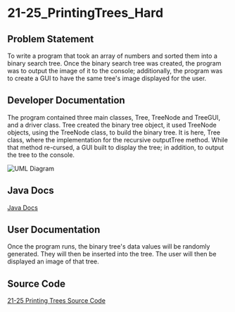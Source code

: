 # 21-25_PrintingTrees_Hard

## Problem Statement
To write a program that took an array of numbers and sorted them into a binary search tree. Once the binary search tree was created, the program was to output the image of it to the console; additionally, the program was to create a GUI to have the same tree's image displayed for the user.

## Developer Documentation
The program contained three main classes, Tree, TreeNode and TreeGUI, and a driver class. Tree created the binary tree object, it used TreeNode objects, using the TreeNode class, to build the binary tree. It is here, Tree class, where the implementation for the recursive outputTree method. While that method re-cursed, a GUI built to display the tree; in addition, to output the tree to the console. 

![UML Diagram](https://raw.githubusercontent.com/jjbiggins/21-25_PrintingTrees_Hard/master/doc/PrintingTrees.png)

## Java Docs

[Java Docs](http://localhost:80009/jjbiggins_swd/oral_exam2/21-25_PrintingTrees_Hard/doc/)

## User Documentation
Once the program runs, the binary tree's data values will be randomly generated. They will then be inserted into the tree. The user will then be displayed an image of that tree.

## Source Code
[21-25 Printing Trees Source Code](https://class-git.engineering.uiowa.edu/swd2017/jjbiggins_swd/tree/master/oral_exam2/21-25_PrintingTrees_Hard/src)
